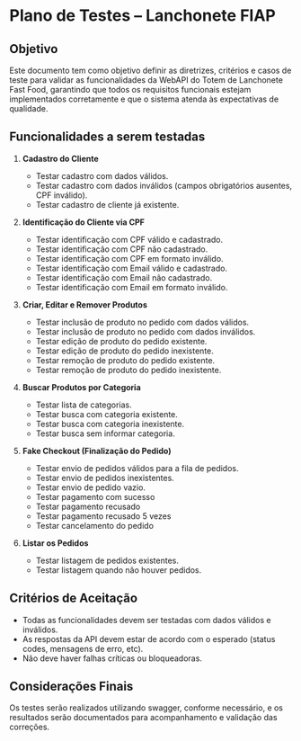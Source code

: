 # Plano de Testes – Lanchonete FIAP

## Objetivo

Este documento tem como objetivo definir as diretrizes, critérios e casos de teste para validar as funcionalidades da WebAPI do Totem de Lanchonete Fast Food, garantindo que todos os requisitos funcionais estejam implementados corretamente e que o sistema atenda às expectativas de qualidade.

## Funcionalidades a serem testadas

1. **Cadastro do Cliente**
    - Testar cadastro com dados válidos.
    - Testar cadastro com dados inválidos (campos obrigatórios ausentes, CPF inválido).
    - Testar cadastro de cliente já existente.

2. **Identificação do Cliente via CPF**
    - Testar identificação com CPF válido e cadastrado.
    - Testar identificação com CPF não cadastrado.
    - Testar identificação com CPF em formato inválido.
    - Testar identificação com Email válido e cadastrado.
    - Testar identificação com Email não cadastrado.
    - Testar identificação com Email em formato inválido.

3. **Criar, Editar e Remover Produtos**
    - Testar inclusão de produto no pedido com dados válidos.
    - Testar inclusão de produto no pedido com dados inválidos.
    - Testar edição de produto do pedido existente.
    - Testar edição de produto do pedido inexistente.
    - Testar remoção de produto do pedido existente.
    - Testar remoção de produto do pedido inexistente.

4. **Buscar Produtos por Categoria**
    - Testar lista de categorias.
    - Testar busca com categoria existente.
    - Testar busca com categoria inexistente.
    - Testar busca sem informar categoria.

5. **Fake Checkout (Finalização do Pedido)**
    - Testar envio de pedidos válidos para a fila de pedidos.
    - Testar envio de pedidos inexistentes.
    - Testar envio de pedido vazio.
    - Testar pagamento com sucesso
    - Testar pagamento recusado
    - Testar pagamento recusado 5 vezes
    - Testar cancelamento do pedido

6. **Listar os Pedidos**
    - Testar listagem de pedidos existentes.
    - Testar listagem quando não houver pedidos.

## Critérios de Aceitação

- Todas as funcionalidades devem ser testadas com dados válidos e inválidos.
- As respostas da API devem estar de acordo com o esperado (status codes, mensagens de erro, etc).
- Não deve haver falhas críticas ou bloqueadoras.

## Considerações Finais

Os testes serão realizados utilizando swagger, conforme necessário, e os resultados serão documentados para acompanhamento e validação das correções.
